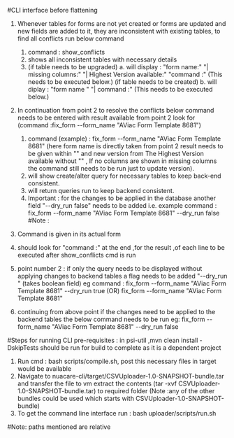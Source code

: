 #CLI interface before flattening
1. Whenever tables for forms are not yet created or forms are updated and new fields are added to it, they are inconsistent
   with existing tables, to find all conflicts run below command
    1. command : show_conflicts
    2. shows all inconsistent tables with necessary details
    3. (if table needs to be upgraded) a. will display : "form name:" <nameOfTheForm>
       "| missing columns:" <missingColumns> "| Highest Version available:" <highestVersion>
       "command :" <actual command>(This needs to be executed below.)
       (if table needs to be created) b. will diplay : "form name " <nameOfTheForm> "| command :" <actual command>
       (This needs to be executed below.)

2. In continuation from point 2 to resolve the conflicts below command needs to be entered with result available from point 2
   look for (command :fix_form --form_name "AViac Form Template 8681")
    1. command (example) : fix_form --form_name "AViac Form Template 8681"
       (here form name is directly taken from point 2 result needs to be given within "" and new version from The Highest Version available
       without "" , If no columns are shown in missing columns the command still needs to be run just to update version).
    2. will show create/alter query for necessary tables to keep back-end consistent.
    3. will return queries run to keep backend consistent.
    4. Important : for the changes to be applied in the database another field  "--dry_run false" needs to be added
       i.e. example command : fix_form --form_name "AViac Form Template 8681" --dry_run false
#Note :
1. Command is given in its actual form
2. should look for "command :" at the end ,for the result ,of each line to be executed after show_conflicts cmd is run
3. point number 2 : if only the query needs to be displayed without applying changes to backend tables a flag needs to be
   added "--dry_run " (takes boolean field) eg command :
   fix_form --form_name "AViac Form Template 8681" --dry_run true (OR)
   fix_form --form_name "AViac Form Template 8681"
4. continuing from above point if the changes need to be applied to the backend tables the below command needs to be run eg:
   fix_form --form_name "AViac Form Template 8681" --dry_run false

#Steps for running CLI
pre-requisites : in psi-util ,mvn clean install -DskipTests should be run for build to complete as it is a
dependent project
1. Run cmd : bash scripts/compile.sh, post this necessary files in target would be available
2. Navigate to nuacare-cli/target/CSVUploader-1.0-SNAPSHOT-bundle.tar and  transfer the file to vm
   extract the contents (tar -xvf CSVUploader-1.0-SNAPSHOT-bundle.tar) to required folder (Note :any of the other bundles
   could be used which starts with CSVUploader-1.0-SNAPSHOT-bundle)
3. To get the command line interface run : bash uploader/scripts/run.sh 

#Note: paths mentioned are relative 